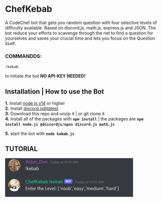 # ChefKebab
A CodeChef bot that gets you random question with four selective levels of difficulty available. Based on discord.js, math.js, express.js and JSON.
The bot reduce your efforts to scavenge through the net to find a question for yourselves and saves your crucial time and lets you focus on the Question itself.

### COMMANDDS:
```
!kebab
```
to initiate the bot
**NO API-KEY NEEDED!**

## Installation | How to use the Bot
 **1.** Install [node.js v14](https://nodejs.org/api/cli.html#cli_unhandled_rejections_mode) or higher <br/>
 **2.** Install [discord.js@latest](https://discord.js.org/#/) <br/>
 **3.** Download this repo and unzip it    |    or git clone it <br/>
 **4.** Install all of the packages with **`npm install`**     |  the packages are   **`npm install node.js @discordjs/opus discord.js math.js `**
 <br/>

 **5.** start the bot with **`node kebab.js`**<br/>
## **TUTORIAL** 
<img src="https://github.com/arjundvn24/my-images/blob/main/Capture.PNG" >
